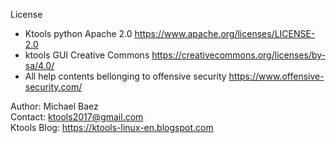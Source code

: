 License	

- Ktools python Apache 2.0 https://www.apache.org/licenses/LICENSE-2.0
- ktools GUI Creative Commons https://creativecommons.org/licenses/by-sa/4.0/
- All help contents bellonging to offensive security https://www.offensive-security.com/

Author:  Michael Baez<br>
Contact: ktools2017@gmail.com<br>
Ktools Blog: https://ktools-linux-en.blogspot.com
